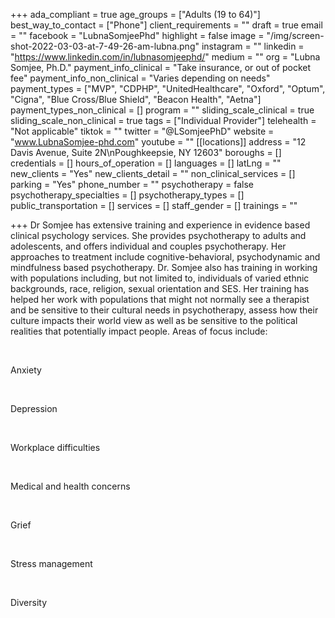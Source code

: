 +++
ada_compliant = true
age_groups = ["Adults (19 to 64)"]
best_way_to_contact = ["Phone"]
client_requirements = ""
draft = true
email = ""
facebook = "LubnaSomjeePhd"
highlight = false
image = "/img/screen-shot-2022-03-03-at-7-49-26-am-lubna.png"
instagram = ""
linkedin = "https://www.linkedin.com/in/lubnasomjeephd/"
medium = ""
org = "Lubna Somjee, Ph.D."
payment_info_clinical = "Take insurance, or out of pocket fee"
payment_info_non_clinical = "Varies depending on needs"
payment_types = ["MVP", "CDPHP", "UnitedHealthcare", "Oxford", "Optum", "Cigna", "Blue Cross/Blue Shield", "Beacon Health", "Aetna"]
payment_types_non_clinical = []
program = ""
sliding_scale_clinical = true
sliding_scale_non_clinical = true
tags = ["Individual Provider"]
telehealth = "Not applicable"
tiktok = ""
twitter = "@LSomjeePhD"
website = "www.LubnaSomjee-phd.com"
youtube = ""
[[locations]]
address = "12 Davis Avenue, Suite 2N\nPoughkeepsie, NY 12603"
boroughs = []
credentials = []
hours_of_operation = []
languages = []
latLng = ""
new_clients = "Yes"
new_clients_detail = ""
non_clinical_services = []
parking = "Yes"
phone_number = ""
psychotherapy = false
psychotherapy_specialties = []
psychotherapy_types = []
public_transportation = []
services = []
staff_gender = []
trainings = ""

+++
Dr Somjee has extensive training and experience in evidence based clinical psychology services. She provides psychotherapy to adults and adolescents, and offers individual and couples psychotherapy. Her approaches to treatment include cognitive-behavioral, psychodynamic and mindfulness based psychotherapy. Dr. Somjee also has training in working with populations including, but not limited to, individuals of varied ethnic backgrounds, race, religion, sexual orientation and SES. Her training has helped her work with populations that might not normally see a therapist and be sensitive to their cultural needs in psychotherapy, assess how their culture impacts their world view as well as be sensitive to the political realities that potentially impact people. Areas of focus include: 

<br>

Anxiety 

<br>

Depression 

<br>

Workplace difficulties 

<br>

Medical and health concerns 

<br>

Grief 

<br>

Stress management 

<br>

Diversity 